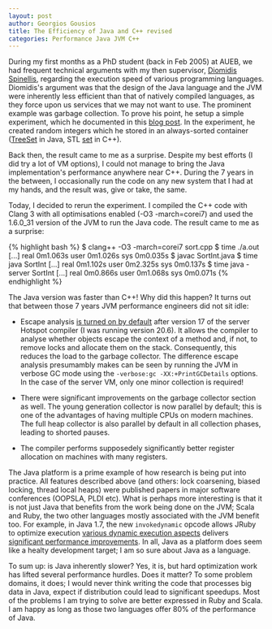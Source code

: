 ```yaml
---
layout: post
author: Georgios Gousios
title: The Efficiency of Java and C++ revised
categories: Performance Java JVM C++
---
```


During my first months as a PhD student (back in Feb 2005) at AUEB, we had
frequent technical arguments with my then supervisor, [Diomidis
Spinellis](http://www.spinellis.gr), regarding the execution speed of various
programming languages. Diomidis's argument was that the design of the Java
language and the JVM were inherently less efficient than that of natively
compiled languages, as they force upon us services that we may not want to use.
The prominent example was garbage collection. To prove his point, he setup a
simple experiment, which he documented in this [blog
post](http://www.spinellis.gr/blog/20050210/index.html). In the experiment,
he created random integers which he stored in an always-sorted container
([TreeSet](http://docs.oracle.com/javase/7/docs/api/java/util/TreeSet.html)
in Java, STL [set](http://www.cplusplus.com/reference/stl/set/) in C++).

Back then, the result came to me as a surprise. Despite my best efforts (I
did try a lot of VM options), I could not manage to bring the Java
implementation's performance anywhere near C++. During the 7 years in the
between, I occasionally run the code on any new system that I had at my hands,
and the result was, give or take, the same.

Today, I decided to rerun the experiment. I compiled the C++ code with Clang 3
with all optimisations enabled (-O3 -march=corei7) and used the 1.6.0_31
version of the JVM to run the Java code. The result came to me as a surprise:

{% highlight bash %}
$ clang++ -O3 -march=corei7 sort.cpp
$ time ./a.out
[...]
real	0m1.063s
user	0m1.026s
sys	0m0.035s
$ javac SortInt.java
$ time java SortInt
[...]
real	0m1.102s
user	0m2.325s
sys	0m0.137s
$ time java -server SortInt
[...]
real	0m0.866s
user	0m1.068s
sys	0m0.071s
{% endhighlight %}

The Java version was faster than C++! Why did this happen? It turns out
that between those 7 years JVM performance engineers did not sit idle:

* Escape analysis [is turned on by
  default](http://weblogs.java.net/blog/forax/archive/2009/10/06/jdk7-do-escape-analysis-default)
  after version 17 of the server Hotspot compiler (I was running version 20.6).
  It allows the compiler to analyse whether objects escape the context of a
  method and, if not, to remove locks and allocate them on the stack.
  Consequently, this reduces the load to the garbage collector. The difference
  escape analysis presumambly makes can be seen by running the JVM in verbose
  GC mode using the `-verbose:gc -XX:+PrintGCDetails` options. In the case of
  the server VM, only one minor collection is required!

* There were significant improvements on the garbage collector section as well.
  The young generation collector is now parallel by default; this is one of the
  advantages of having multiple CPUs on modern machines. The full heap
  collector is also parallel by default in all collection phases, leading
  to shorted pauses.

* The compiler performs supposedely significantly better register allocation on
  machines with many registers.

The Java platform is a prime example of how research is being put into
practice. All features described above (and others: lock coarsening, biased
locking, thread local heaps) were published papers in major software
conferences (OOPSLA, PLDI etc). What is perhaps more interesting is
that it is not just Java that benefits from the work being done on the JVM;
Scala and Ruby, the two other languages mostly associated with the JVM benefit
too. For example, in Java 1.7, the new `invokedynamic` opcode allows JRuby to
optimize execution [various dynamic execution
aspects](http://www.drdobbs.com/jvm/231500287) delivers [significant
performance
improvements](http://blog.jruby.org/2011/12/getting_started_with_jruby_and_java_7/). In all, Java as a platform does seem like a healty
development target; I am so sure about Java as a language.

To sum up: is Java inherently slower? Yes, it is, but hard optimization work
has lifted several performance hurdles. Does it matter? To some problem
domains, it does; I would never think writing the code that processes big
data in Java, expect if distribution could lead to significant speedups. Most of the problems I am trying to solve are better expressed in Ruby and Scala. I am happy as long as those two languages offer 80% of the performance of Java.
